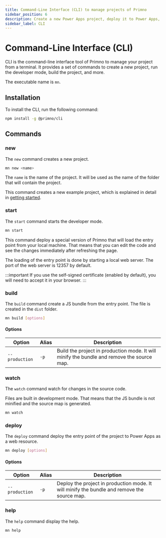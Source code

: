 ```yaml
---
title: Command-Line Interface (CLI) to manage projects of Primno
sidebar_position: 6
description: Create a new Power Apps project, deploy it to Power Apps, run the developer mode, build it, minify it, and more with a command-line interface.
sidebar_label: CLI
---
```


# Command-Line Interface (CLI)

CLI is the command-line interface tool of Primno to manage your project from a terminal.
It provides a set of commands to create a new project, run the developer mode, build the project, and more.

The executable name is `mn`.

## Installation

To install the CLI, run the following command:

```bash
npm install -g @primno/cli
```

## Commands

### new

The `new` command creates a new project.

```bash
mn new <name>
```

The `name` is the name of the project. It will be used as the name of the folder that will contain the project.

This command creates a new example project, which is explained in detail in [getting started](../getting-started/index.mdx).

### start

The `start` command starts the developer mode.

```bash
mn start
```

This command deploy a special version of Primno that will load the entry point from your local machine. That means that you can edit the code and see the changes immediately after refreshing the page.

The loading of the entry point is done by starting a local web server. The port of the web server is 12357 by default.

:::important
If you use the self-signed certificate (enabled by default), you will need to accept it in your browser.
:::

### build

The `build` command create a JS bundle from the entry point. The file is created in the `dist` folder.

```bash
mn build [options]
```

#### Options

| Option | Alias | Description |
| --- | --- | --- |
| `--production` | `-p` | Build the project in production mode. It will minify the bundle and remove the source map. |

### watch

The `watch` command watch for changes in the source code.

Files are built in development mode. That means that the JS bundle is not minified and the source map is generated.

```bash
mn watch
```

### deploy

The `deploy` command deploy the entry point of the project to Power Apps as a web resource.

```bash
mn deploy [options]
```

#### Options

| Option | Alias | Description |
| --- | --- | --- |
| `--production` | `-p` | Deploy the project in production mode. It will minify the bundle and remove the source map. |

### help

The `help` command display the help.

```bash
mn help
```